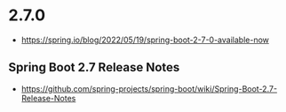# 2.7.0
- https://spring.io/blog/2022/05/19/spring-boot-2-7-0-available-now

## Spring Boot 2.7 Release Notes
- https://github.com/spring-projects/spring-boot/wiki/Spring-Boot-2.7-Release-Notes